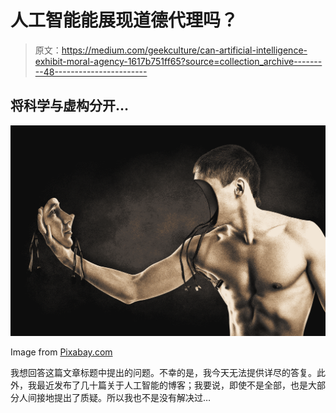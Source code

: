 # 人工智能能展现道德代理吗？

> 原文：<https://medium.com/geekculture/can-artificial-intelligence-exhibit-moral-agency-1617b751ff65?source=collection_archive---------48----------------------->

## 将科学与虚构分开…

![](img/4d5fe7904d38706db6331b7e6b7f1aac.png)

Image from [Pixabay.com](https://pixabay.com/illustrations/man-face-surreal-imagination-845847/)

我想回答这篇文章标题中提出的问题。不幸的是，我今天无法提供详尽的答复。此外，我最近发布了几十篇关于人工智能的博客；我要说，即使不是全部，也是大部分人间接地提出了质疑。所以我也不是没有解决过…